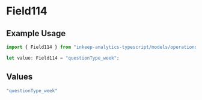 # Field114

## Example Usage

```typescript
import { Field114 } from "inkeep-analytics-typescript/models/operations";

let value: Field114 = "questionType_week";
```

## Values

```typescript
"questionType_week"
```